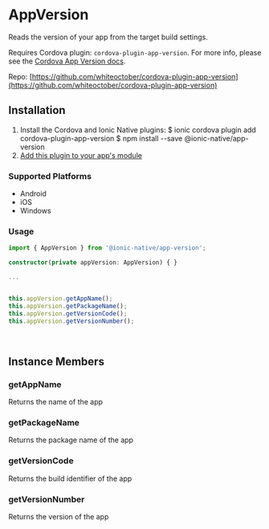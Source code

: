 # AppVersion 


Reads the version of your app from the target build settings.

Requires Cordova plugin: `cordova-plugin-app-version`. For more info, please see the [Cordova App Version docs](https://github.com/whiteoctober/cordova-plugin-app-version).


Repo: [https://github.com/whiteoctober/cordova-plugin-app-version](https://github.com/whiteoctober/cordova-plugin-app-version)



## Installation 

<ol>
<li>Install the Cordova and Ionic Native plugins:
<code-block language="shell">$ ionic cordova plugin add cordova-plugin-app-version
$ npm install --save @ionic-native/app-version
</code-block>
</li>
<li><a href="/docs/native/#Add_Plugins_to_Your_App_Module">Add this plugin to your app's module</a></li>
</ol>



### Supported Platforms

* Android
* iOS
* Windows




### Usage


```typescript
import { AppVersion } from '@ionic-native/app-version';

constructor(private appVersion: AppVersion) { }

...


this.appVersion.getAppName();
this.appVersion.getPackageName();
this.appVersion.getVersionCode();
this.appVersion.getVersionNumber();

```




<p><br></p>

## Instance Members

### getAppName

Returns the name of the app

### getPackageName

Returns the package name of the app

### getVersionCode

Returns the build identifier of the app

### getVersionNumber

Returns the version of the app

<p><br></p>

